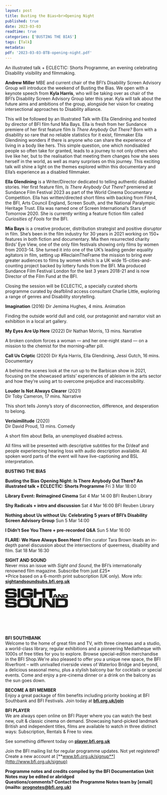 ```yaml
---
layout: post
title: Busting the Bias<br>Opening Night
published: true
date: 2023-03-03
readtime: true
categories: ['BUSTING THE BIAS']
tags: [Talk]
metadata: 
pdf: '2023-03-03-BTB-opening-night.pdf'
---
```


An illustrated talk + ECLECTIC: Shorts Programme, an evening celebrating Disability visibility and filmmaking.

**Andrew Miller** MBE and current chair of the BFI’s Disability Screen Advisory Group will introduce the weekend of Busting the Bias. We open with a keynote speech from **Kyla Harris**, who will be taking over as chair of the BFI’s Disability Screen Advisory Group later this year. Kyla will talk about the future aims and ambitions of the group, alongside her vision for creating intersectional approaches to Disability alliance.

This will be followed by an Illustrated Talk with Ella Glendining and hosted by director of BFI film fund Mia Bays. Ella is fresh from her Sundance premiere of her first feature film _Is There Anybody Out There?_ Born with a disability so rare that no reliable statistics for it exist, filmmaker Ella Glendining wonders if there is anyone who can share the experience of living in a body like hers. This simple question, one which nondisabled people so often take for granted, leads to a journey to not only others who live like her, but to the realisation that meeting them changes how she sees herself in the world, as well as many surprises on this journey. This exciting talk will shine a light on the themes explored within this documentary and Ella’s experience as a disabled filmmaker.

**Ella Glendining** is a Writer/Director dedicated to telling authentic disabled stories. Her first feature film, _Is There Anybody Out There?_ premiered at Sundance Film Festival 2023 as part of the World Cinema Documentary Competition. Ella has written/directed short films with backing from Film4, the BFI, Arts Council England, Screen South, and the National Paralympic Heritage Trust. Ella was named one of Screen International’s Stars of Tomorrow 2020. She is currently writing a feature fiction film called _Curiosities of Fools_ for the BFI.

**Mia Bays** is a creative producer, distribution strategist and positive disruptor in film. She’s been in the film industry for 30 years in 2021 working on 150+ features in both fiction and documentary. Mia then resurrected charity Birds’ Eye View, one of the only film festivals showing only films by women from 2003-14. She turned it into one of the UK’s leading gender equality agitators in film, setting up #ReclaimTheFrame the mission to bring ever greater audiences to films by women which is a UK wide 15-cities-and-counting project backed by lottery funds from the BFI. Mia produced Sundance Film Festival London for the last 3 years 2018-21 and is now Director of the Film Fund at the BFI.

Closing the session will be ECLECTIC, a specially curated shorts programme curated by deafblind access consultant Charlie Little, exploring a range of genres and Disability storytelling.

**Imagination** (2016) Dir Jemima Hughes, 4 mins. Animation

Finding the outside world dull and cold, our protagonist and narrator visit an exhibition in a local art gallery.

**My Eyes Are Up Here** (2022) Dir Nathan Morris, 13 mins. Narrative

A broken condom forces a woman — and her one-night stand — on a mission to the chemist for the morning-after pill.

**Call Us Criptic** (2020) Dir Kyla Harris, Ella Glendining, Jessi Gutch, 16 mins. Documentary

A behind the scenes look at the run up to the Barbican show in 2021, focusing on the showcased artists’ experiences of ableism in the arts sector and how they’re using art to overcome prejudice and inaccessibility.

**Louder Is Not Always Clearer** (2021)  
Dir Toby Cameron, 17 mins. Narrative

This short tells Jonny’s story of disconnection, difference, and desperation to belong.

**Verisimilitude** (2020)  
Dir David Proud, 13 mins. Comedy

A short film about Bella, an unemployed disabled actress.

All films will be presented with descriptive subtitles for the D/deaf and people experiencing hearing loss with audio description available. All spoken word parts of the event will have live-captioning and BSL interpretation.


**BUSTING THE BIAS**

**Busting the Bias Opening Night: Is There Anybody Out There? An illustrated talk + ECLECTIC: Shorts Programme**
Fri 3 Mar 18:00

**Library Event: Reimagined Cinema**
Sat 4 Mar 14:00 BFI Reuben Library

**Shy Radicals + intro and discussion**
Sat 4 Mar 16:00 BFI Reuben Library

**Nothing about Us without Us: Celebrating 5 years of BFI’s Disability Screen Advisory Group**
Sun 5 Mar 14:00

**I Didn’t See You There + pre-recorded Q&A**
Sun 5 Mar 16:00

**FLARE: We Have Always Been Here!**
Film curator Tara Brown leads an in-depth panel discussion about the intersections of queerness, disability and film.
Sat 18 Mar 16:30
<br>

**SIGHT AND SOUND**<br>
Never miss an issue with _Sight and Sound_, the BFI’s internationally renowned film magazine. Subscribe from just £25*<br>
*Price based on a 6-month print subscription (UK only). More info: [**sightandsoundsubs.bfi.org.uk**](https://sightandsoundsubs.bfi.org.uk/subscribe)

<img style="float: left;" src="/img/sight-and-sound.jpg" width="40%" height="40%"><br><br><br><br><br><br><br><br>

**BFI SOUTHBANK**  
Welcome to the home of great film and TV, with three cinemas and a studio, a world-class library, regular exhibitions and a pioneering Mediatheque with 1000s of free titles for you to explore. Browse special-edition merchandise in the BFI Shop.We&#39;re also pleased to offer you a unique new space, the BFI Riverfront – with unrivalled riverside views of Waterloo Bridge and beyond, a delicious seasonal menu, plus a stylish balcony bar for cocktails or special events. Come and enjoy a pre-cinema dinner or a drink on the balcony as the sun goes down.  

**BECOME A BFI MEMBER**  
Enjoy a great package of film benefits including priority booking at BFI Southbank and BFI Festivals. Join today at [**bfi.org.uk/join**](http://www.bfi.org.uk/join)  

**BFI PLAYER**  
 We are always open online on BFI Player where you can watch the best new, cult &amp; classic cinema on demand. Showcasing hand-picked landmark British and independent titles, films are available to watch in three distinct ways: Subscription, Rentals &amp; Free to view.  

See something different today on [**player.bfi.org.uk**](https://player.bfi.org.uk)  

Join the BFI mailing list for regular programme updates. Not yet registered? Create a new account at [**www.bfi.org.uk/signup**](http://www.bfi.org.uk/signup)

**Programme notes and credits compiled by the BFI Documentation Unit  
Notes may be edited or abridged  
Questions/comments? Contact the Programme Notes team by [email](mailto: prognotes@bfi.org.uk)**

<!--stackedit_data:
eyJoaXN0b3J5IjpbLTY3NzcwNzQ5NCw3MzA5OTgxMTZdfQ==
-->